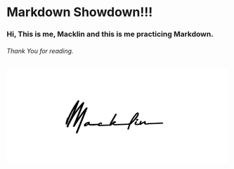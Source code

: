 # Markdown Showdown!!!
### Hi, This is me, Macklin and this is me practicing Markdown.
###### Thank You for reading.

![Image of Macklin's Signature](https://raw.githubusercontent.com/Macklin06/skills-communicate-using-markdown/refs/heads/main/Image.jpeg)
